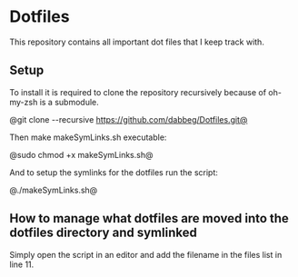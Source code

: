 # Dotfiles
This repository contains all important dot files that I keep track with.

## Setup
To install it is required to clone the repository recursively because of oh-my-zsh is a submodule.

@git clone --recursive https://github.com/dabbeg/Dotfiles.git@

Then make makeSymLinks.sh executable:

@sudo chmod +x makeSymLinks.sh@

And to setup the symlinks for the dotfiles run the script:

@./makeSymLinks.sh@

## How to manage what dotfiles are moved into the dotfiles directory and symlinked
Simply open the script in an editor and add the filename in the files list in line 11.
